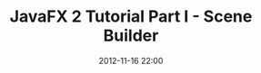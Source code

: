 ---
layout: redirect
title: "JavaFX 2 Tutorial Part I - Scene Builder"
date: 2012-11-16 22:00
redirect: http://code.makery.ch/java/javafx-2-tutorial-part1
---